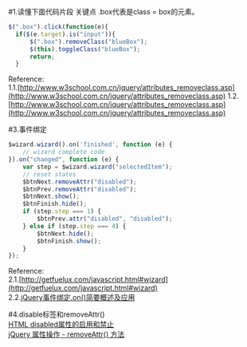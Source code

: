 #1.读懂下面代码片段  关键点  .box代表是class = box的元素。

```javascript	
$(".box").click(function(e){
  if($(e.target).is("input")){
      $(".box").removeClass("blueBox");
      $(this).toggleClass("blueBox");
      return;
  }  
``` 
Reference:  
1.1.[http://www.w3school.com.cn/jquery/attributes_removeclass.asp](http://www.w3school.com.cn/jquery/attributes_removeclass.asp)
1.2.[http://www.w3school.com.cn/jquery/attributes_removeclass.asp](http://www.w3school.com.cn/jquery/attributes_removeclass.asp)


#3.事件绑定

```javascript
$wizard.wizard().on('finished', function (e) {
    // wizard complete code
}).on("changed", function (e) {
    var step = $wizard.wizard("selectedItem");
    // reset states
    $btnNext.removeAttr("disabled");
    $btnPrev.removeAttr("disabled");
    $btnNext.show();
    $btnFinish.hide();
    if (step.step === 1) {
        $btnPrev.attr("disabled", "disabled");
    } else if (step.step === 4) {
        $btnNext.hide();
        $btnFinish.show();
    }
});
```
Reference:  
2.1.[http://getfuelux.com/javascript.html#wizard](http://getfuelux.com/javascript.html#wizard)  
2.2.[jQuery事件绑定.on()简要概述及应用](http://www.jquerycn.cn/a_5346)  





#4.disable标签和removeAttr()   
[HTML disabled属性的启用和禁止](http://tjuking.iteye.com/blog/1397821)   
[jQuery 属性操作 - removeAttr() 方法](http://www.w3school.com.cn/jquery/attributes_removeattr.asp)




 